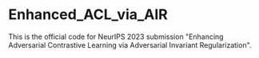 # Enhanced_ACL_via_AIR

This is the official code for NeurIPS 2023 submission "Enhancing Adversarial Contrastive Learning via Adversarial Invariant Regularization".

